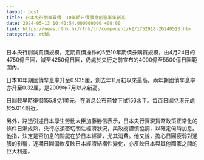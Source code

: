 ```yaml
---
layout: post
title: 日本央行削減買債　10年期日債債息創逾半年新高
date: 2024-05-13 10:40:54.000000000 +08:00
link: https://news.rthk.hk/rthk/ch/component/k2/1752918-20240513.htm
categories: rthk
---
```


日本央行削減買債規模，定期買債操作的5至10年期債券購買規模，由4月24日的4750億日圓，減至4250億日圓，仍處於央行之前宣布的4000億至5500億日圓範圍內。

日本10年期國債孳息率升至0.935厘，創去年11月初以來最高。兩年期國債孳息率亦升至0.32厘，是2009年7月以來新高。

日圓較早時徘徊155.8兌1美元，在消息公布前曾下試156水平。每百日圓兌港元處於5.014附近。

另外，路透引述日本厚生勞動大臣加藤勝信表示，日本央行實現貨幣政策正常化的條件日漸成熟，央行必須密切關注經濟狀況，與政府謹慎協調，以確定何時加息。他指，決定是否加息的關鍵在於日本經濟，尤其消費。他又說，擔心日圓疲弱對通脹的影響，近期日圓偏軟反映日本經濟結構性變化，亦反映日本與其他國家之間的巨大利差。
